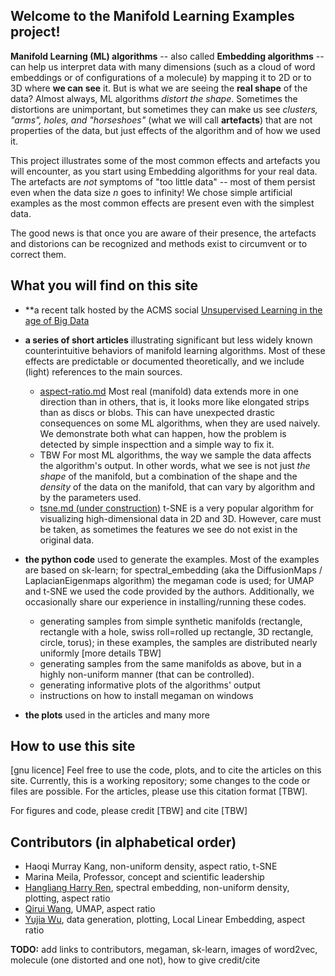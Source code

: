 ## Welcome to the Manifold Learning Examples project! 

**Manifold Learning (ML) algorithms** -- also called **Embedding algorithms** -- can help us interpret data with many dimensions (such as a cloud of word embeddings or of configurations of a molecule) by mapping it to 2D or to 3D where **we can see** it. But is what we are seeing the **real shape** of the data? Almost always, ML algorithms *distort the shape*. Sometimes the distortions are unimportant, but sometimes they can make us see *clusters, "arms", holes, and "horseshoes"* (what we will call **artefacts**) that are not properties of the data, but just effects of the algorithm and of how we used it. 

This project illustrates some of the most common effects and artefacts you will encounter, as you start using Embedding algorithms for your  real data. The artefacts are *not* symptoms of "too little data" -- most of them persist even when the data size _n_ goes to infinity! We chose simple artificial examples as the most common effects are present even with the simplest data. 

The good news is that once you are aware of their presence, the artefacts and distorions can be recognized and methods exist to circumvent or to correct them. 

## What you will find on this site
* **a recent talk hosted by the ACMS social [Unsupervised Learning in the age of Big Data](research-overview-ACMS23.pdf)

* **a series of short articles** illustrating significant but less widely known counterintuitive behaviors of manifold learning algorithms. Most of these effects are predictable or documented theoretically, and we include (light) references to the main sources. 
  * [aspect-ratio.md](aspect-ratio.md)  Most real (manifold) data  extends more in one direction than in others, that is, it looks more like elongated strips than as discs or blobs. This can have unexpected drastic consequences on some ML algorithms, when they are used naively. We demonstrate both what can happen, how the problem is detected by simple inspecttion and a simple way to fix it.
  * TBW For most ML algorithms, the way we sample the data affects the algorithm's output. In other words, what we see is not just _the shape_ of the manifold, but a combination of the shape and the _density_ of the data on the manifold, that can vary by algorithm and by the parameters used. 
  * [tsne.md (under construction)](tsne.md) t-SNE is a very popular algorithm for visualizing high-dimensional data in 2D and 3D. However, care must be taken, as sometimes the features we see do not exist in the original data. 

* **the python code** used to generate the examples. Most of the examples are based on sk-learn; for spectral_embedding (aka the DiffusionMaps / LaplacianEigenmaps algorithm) the megaman code is used; for UMAP and t-SNE we used the code provided by the authors. Additionally, we occasionally share our experience in installing/running these codes. 
  * generating samples from simple synthetic manifolds (rectangle, rectangle with a hole, swiss roll=rolled up rectangle, 3D rectangle, circle, torus); in these examples, the samples are distributed nearly uniformly [more details TBW] 
  * generating samples from the same manifolds as above, but in a highly non-uniform manner (that can be controlled). 
  * generating informative plots of the algorithms' output
  * instructions on how to install megaman on windows

* **the plots** used in the articles and many more

## How to use this site 
[gnu licence] Feel free to use the code, plots, and to cite the articles on this site. Currently, this is a working repository; some changes to the code or files are possible. For the articles, please use this citation format [TBW].

For figures and code, please credit [TBW] and cite [TBW]

## Contributors (in alphabetical order)
* Haoqi Murray Kang, non-uniform density, aspect ratio, t-SNE
* Marina Meila, Professor, concept and scientific leadership
* [Hangliang Harry Ren](https://github.com/Harryahh), spectral embedding, non-uniform density, plotting, aspect ratio
* [Qirui Wang](https://github.com/Typhoeus-Wang), UMAP, aspect ratio
* [Yujia Wu](https://github.com/yujiaw3-1933467), data generation, plotting, Local Linear Embedding, aspect ratio

**TODO:** add links to contributors, megaman, sk-learn, images of word2vec, molecule (one distorted and one not), how to give credit/cite


